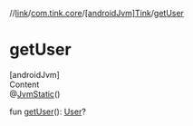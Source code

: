 //[link](../../index.md)/[com.tink.core](../index.md)/[[androidJvm]Tink](index.md)/[getUser](get-user.md)



# getUser  
[androidJvm]  
Content  
@[JvmStatic](https://kotlinlang.org/api/latest/jvm/stdlib/kotlin.jvm/-jvm-static/index.html)()  
  
fun [getUser](get-user.md)(): [User](../../com.tink.model.user/[android-jvm]-user/index.md)?  



